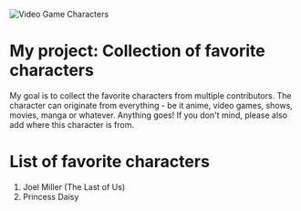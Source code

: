 
![Video Game Characters](https://cdn.mos.cms.futurecdn.net/krniDkpHJKbzdmM3bBCzeK-970-80.jpg.webp)

# My project: Collection of favorite characters
My goal is to collect the favorite characters from multiple contributors. The character can originate from everything - be it anime, video games, shows, movies, manga or whatever. Anything goes! If you don't mind, please also add where this character is from.

# List of favorite characters
1. Joel Miller (The Last of Us)
2. Princess Daisy
